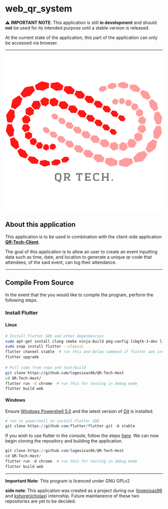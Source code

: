 # web_qr_system

:warning: **IMPORTANT NOTE**: This application is still **in development** and should **not** be used for its intended purpose until a stable version is released.

At the current state of the application, this part of the application can only be accessed via browser.

---

<p align="center">
  <img src="/assets/logo.png" width="500"/>
</p>

## About this application

This application is to be used in combination with the client-side application **[QR-Tech-Client](https://github.com/logesixas96/QR-Tech-Client)**.  

The goal of this application is to allow an user to create an event inputting data such as time, date, and location to generate a unique qr-code that attendees, of the said event, can log their attendance.

---

## Compile From Source

In the event that the you would like to compile the program, perform the following steps.

### Install Flutter

#### Linux

```bash
# Install Flutter SDK and other dependencies
sudo apt-get install clang cmake ninja-build pkg-config libgtk-3-dev liblzma-dev  
sudo snap install flutter --classic
flutter channel stable  # run this and below command if flutter was installed previously
flutter upgrade

# Pull code from repo and test/build
git clone https://github.com/logesixas96/QR-Tech-Host
cd QR-Tech-Host/
flutter run -d chrome  # run this for testing in debug mode
flutter build web
```

#### Windows

Ensure [Windows Powershell 5.0](https://docs.microsoft.com/en-us/powershell/scripting/install/installing-windows-powershell) and the latest version of [Git](https://git-scm.com/download/win) is installed.

```powershell
# run in powershell to install Flutter SDK
git clone https://github.com/flutter/flutter.git -b stable
```

If you wish to use flutter in the console, follow the steps [here](https://docs.flutter.dev/get-started/install/windows#update-your-path). We can now begin  cloning the repository and building the application.  

```powershell
git clone https://github.com/logesixas96/QR-Tech-Host
cd QR-Tech-Host/
flutter run -d chrome  # run this for testing in debug mode
flutter build web
```

---

**Important Note**: This program is licenced under GNU GPLv2

**side note**: This application was created as a project during our ([logesixas96](https://github.com/logesixas96) and [kshorenicholas](https://github.com/kshorenicholas)) internship. Future maintanence of these two repositories are yet to be decided.
